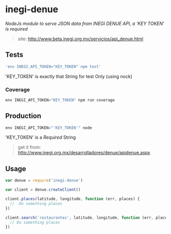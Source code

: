 # inegi-denue
_NodeJs module to serve JSON data from INEGI DENUE API, a 'KEY TOKEN' is required_
> site: http://www.beta.inegi.org.mx/servicios/api_denue.html

## Tests

``` js
'env INEGI_API_TOKEN="KEY_TOKEN" npm test'
```
'KEY_TOKEN' is exactly that String for test Only (using nock)

### Coverage
``` js
env INEGI_API_TOKEN="KEY_TOKEN" npm run coverage
```

## Production

``` js
env INEGI_API_TOKEN="'KEY_TOKEN'" node
```
'KEY_TOKEN' is a *Required* String
> get it from: http://www.inegi.org.mx/desarrolladores/denue/apidenue.aspx

## Usage

``` js
var denue = require('inegi-denue')

var client = denue.createClient()

client.places(latitude, longitude, function (err, places) {
  //  Do something places
})

client.search('restaurantes', latitude, longitude, function (err, places) {
  // Do something places
})
```